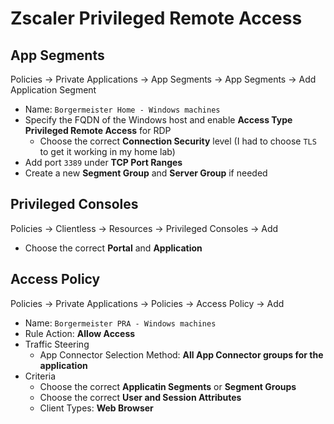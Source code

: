 # Zscaler Privileged Remote Access

## App Segments

Policies -> Private Applications -> App Segments -> App Segments -> Add Application Segment
- Name: `Borgermeister Home - Windows machines`
- Specify the FQDN of the Windows host and enable **Access Type Privileged Remote Access** for RDP
  - Choose the correct **Connection Security** level (I had to choose `TLS` to get it working in my home lab)
- Add port `3389` under **TCP Port Ranges**
- Create a new **Segment Group** and **Server Group** if needed

## Privileged Consoles

Policies -> Clientless -> Resources -> Privileged Consoles -> Add
- Choose the correct **Portal** and **Application**

## Access Policy

Policies -> Private Applications -> Policies -> Access Policy -> Add
- Name: `Borgermeister PRA - Windows machines`
- Rule Action: **Allow Access**
- Traffic Steering
  - App Connector Selection Method: **All App Connector groups for the application**
- Criteria
  - Choose the correct **Applicatin Segments** or **Segment Groups**
  - Choose the correct **User and Session Attributes**
  - Client Types: **Web Browser**
